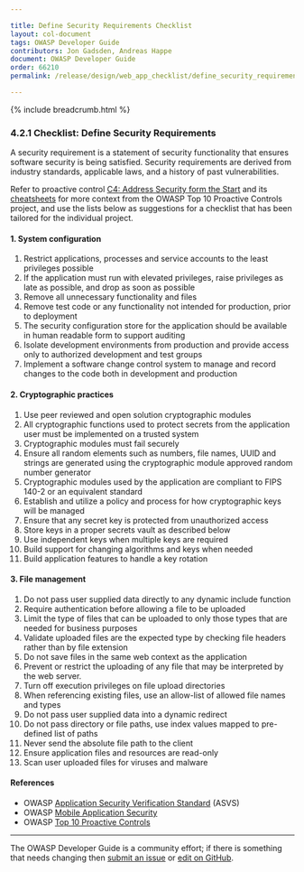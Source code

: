 ```yaml
---

title: Define Security Requirements Checklist
layout: col-document
tags: OWASP Developer Guide
contributors: Jon Gadsden, Andreas Happe
document: OWASP Developer Guide
order: 66210
permalink: /release/design/web_app_checklist/define_security_requirements/

---
```


{% include breadcrumb.html %}

### 4.2.1 Checklist: Define Security Requirements

A security requirement is a statement of security functionality that ensures software security is being satisfied.
Security requirements are derived from industry standards, applicable laws, and a history of past vulnerabilities.

Refer to proactive control [C4: Address Security form the Start][control4] and its [cheatsheets][csproactive-c1]
for more context from the OWASP Top 10 Proactive Controls project,
and use the lists below as suggestions for a checklist that has been tailored for the individual project.

#### 1. System configuration

1. Restrict applications, processes and service accounts to the least privileges possible
1. If the application must run with elevated privileges, raise privileges as late as possible, and drop as soon as possible
1. Remove all unnecessary functionality and files
1. Remove test code or any functionality not intended for production, prior to deployment
1. The security configuration store for the application should be available in human readable form to support auditing
1. Isolate development environments from production and provide access only to authorized development and test groups
1. Implement a software change control system to manage and record changes to the code both in development and production

#### 2. Cryptographic practices

1. Use peer reviewed and open solution cryptographic modules
1. All cryptographic functions used to protect secrets from the application user must be implemented on a trusted system
1. Cryptographic modules must fail securely
1. Ensure all random elements such as numbers, file names, UUID and strings are generated
    using the cryptographic module approved random number generator
1. Cryptographic modules used by the application are compliant to FIPS 140-2 or an equivalent standard
1. Establish and utilize a policy and process for how cryptographic keys will be managed
1. Ensure that any secret key is protected from unauthorized access
1. Store keys in a proper secrets vault as described below
1. Use independent keys when multiple keys are required
1. Build support for changing algorithms and keys when needed
1. Build application features to handle a key rotation

#### 3. File management

1. Do not pass user supplied data directly to any dynamic include function
1. Require authentication before allowing a file to be uploaded
1. Limit the type of files that can be uploaded to only those types that are needed for business purposes
1. Validate uploaded files are the expected type by checking file headers rather than by file extension
1. Do not save files in the same web context as the application
1. Prevent or restrict the uploading of any file that may be interpreted by the web server.
1. Turn off execution privileges on file upload directories
1. When referencing existing files, use an allow-list of allowed file names and types
1. Do not pass user supplied data into a dynamic redirect
1. Do not pass directory or file paths, use index values mapped to pre-defined list of paths
1. Never send the absolute file path to the client
1. Ensure application files and resources are read-only
1. Scan user uploaded files for viruses and malware

#### References

* OWASP [Application Security Verification Standard][asvs] (ASVS)
* OWASP [Mobile Application Security][mas]
* OWASP [Top 10 Proactive Controls][proactive10]

----

The OWASP Developer Guide is a community effort; if there is something that needs changing
then [submit an issue][issue060201] or [edit on GitHub][edit060201].

[asvs]: https://owasp.org/www-project-application-security-verification-standard/
[csproactive-c1]: https://cheatsheetseries.owasp.org/IndexProactiveControls.html#c1-define-security-requirements
[control4]: https://top10proactive.owasp.org/the-top-10/c4-secure-architecture/
[edit060201]: https://github.com/OWASP/www-project-developer-guide/blob/main/draft/06-design/02-web-app-checklist/01-define-security-requirements.md
[issue060201]: https://github.com/OWASP/www-project-developer-guide/issues/new?labels=enhancement&template=request.md&title=Update:%2006-design/02-web-app-checklist/01-define-security-requirements
[mas]: https://mas.owasp.org/
[proactive10]: https://top10proactive.owasp.org/
